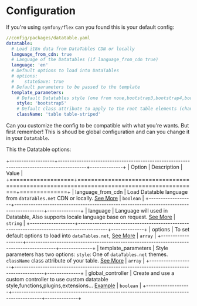 Configuration
=========

If you're using ``symfony/flex`` can you found this is your default config:

```yaml
//config/packages/datatable.yaml
datatable:
  # Load i18n data from DataTables CDN or locally
  language_from_cdn: true
  # Language of the Datatables (if language_from_cdn true)
  language: 'en'
  # Default options to load into DataTables
  # options:
  #    stateSave: true
  # Default parameters to be passed to the template
  template_parameters:
    # Default Datatables style (one from none,bootstrap3,bootstrap4,bootstrap5,foundation,bulma,jqueryui)
    style: 'bootstrap5'
    # Default class attribute to apply to the root table elements (change it to be compatible with the style)
    className: 'table table-striped'
```

Can you customize the config to be compatible with what you're wants.
But first remember! This is shoud be global configuration and can you change it in your `Datatable`.

This the Datatable options:

+-------------------+------------------------------------------------------------------------------------------+--------------+
| Option            | Description                                                                              | Value        |
+===================+==========================================================================================+==============+
| language_from_cdn | Load Datatable language from ``dataTables.net`` CDN or locally. [See More](/docs/languages_and_translation.md#locally-datatable-translation)   | ``boolean``  |
+-------------------+------------------------------------------------------------------------------------------+--------------+
| language          | Language will used in Datatable, Also supports locale language base on request. [See More](/docs/languages_and_translation.md#available-language-options) | ``string``   |
+-------------------+------------------------------------------------------------------------------------------+--------------+
| options           | To set default options to load into ``dataTables.net``, [See More](https://datatables.net/reference/option)  | ``array``    |
+-------------------+------------------------------------------------------------------------------------------+--------------+
| template_parameters | Style parameters has two options: ``style``: One of ``dataTables.net`` themes. ``className`` class attribute of your table. [See More](/docs/themes.md)   | ``array``    |
+-------------------+------------------------------------------------------------------------------------------+--------------+
| global_controller | Create and use a custom controller to use custom datatable style,functions,plugins,extensions... [Example](/docs/global_controller_example.md)   | ``boolean``  |
+-------------------+------------------------------------------------------------------------------------------+--------------+